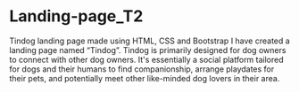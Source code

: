 # Landing-page_T2
Tindog landing page made using HTML, CSS and Bootstrap
I have created a landing page named “Tindog”. Tindog is primarily designed for dog owners to connect with other dog owners. It's essentially a social platform tailored for dogs and their humans to find companionship, arrange playdates for their pets, and potentially meet other like-minded dog lovers in their area.
